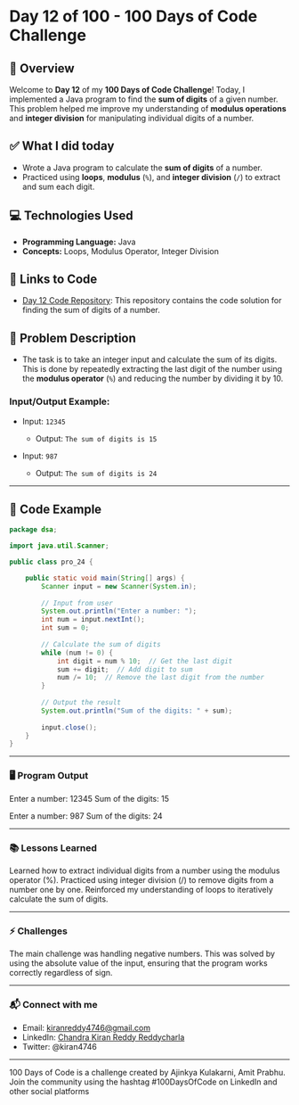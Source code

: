 # Day 12 of 100 - 100 Days of Code Challenge

## 📝 Overview
Welcome to **Day 12** of my **100 Days of Code Challenge**! Today, I implemented a Java program to find the **sum of digits** of a given number. This problem helped me improve my understanding of **modulus operations** and **integer division** for manipulating individual digits of a number.

## ✅ What I did today
- Wrote a Java program to calculate the **sum of digits** of a number.
- Practiced using **loops**, **modulus** (`%`), and **integer division** (`/`) to extract and sum each digit.

## 💻 Technologies Used
- **Programming Language:** Java
- **Concepts:** Loops, Modulus Operator, Integer Division

## 🔗 Links to Code
- [Day 12 Code Repository](https://github.com/kiranreddy4433E/Day_12/blob/main/pro_24.java): This repository contains the code solution for finding the sum of digits of a number.

## 📖 Problem Description
- The task is to take an integer input and calculate the sum of its digits. This is done by repeatedly extracting the last digit of the number using the **modulus operator** (`%`) and reducing the number by dividing it by 10.
  
### Input/Output Example:
  - Input: `12345`
    - Output: `The sum of digits is 15`
  
  - Input: `987`
    - Output: `The sum of digits is 24`

---

## 📝 Code Example

```java
package dsa;

import java.util.Scanner;

public class pro_24 {

    public static void main(String[] args) {
        Scanner input = new Scanner(System.in);
        
        // Input from user
        System.out.println("Enter a number: ");
        int num = input.nextInt();
        int sum = 0;
        
        // Calculate the sum of digits
        while (num != 0) {
            int digit = num % 10;  // Get the last digit
            sum += digit;  // Add digit to sum
            num /= 10;  // Remove the last digit from the number
        }
        
        // Output the result
        System.out.println("Sum of the digits: " + sum);
        
        input.close();
    }
}
```
---

### 🖥️ Program Output

Enter a number: 
12345
Sum of the digits: 15

Enter a number: 
987
Sum of the digits: 24

---

### 📚 Lessons Learned
Learned how to extract individual digits from a number using the modulus operator (%).
Practiced using integer division (/) to remove digits from a number one by one.
Reinforced my understanding of loops to iteratively calculate the sum of digits.

---

### ⚡ Challenges
The main challenge was handling negative numbers. This was solved by using the absolute value of the input, ensuring that the program works correctly regardless of sign.

---

### 📬 Connect with me
- Email: kiranreddy4746@gmail.com
- LinkedIn: [Chandra Kiran Reddy Reddycharla](https://www.linkedin.com/in/chandra-kiran-reddy-reddycharla-a9a746230/)
- Twitter: @kiran4746

---

100 Days of Code is a challenge created by Ajinkya Kulakarni, Amit Prabhu. Join the community using the hashtag #100DaysOfCode on LinkedIn and other social platforms
